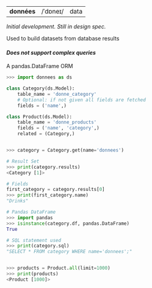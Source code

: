 <table>
  <tr>
    <td><strong> données</strong></td>
    <td>/ˈdɒneɪ/</td>
    <td>data</td>
  </tr>     
</table>

*Initial development. Still in design spec.* 

Used to build datasets from database results

#### *Does not support complex queries*


A pandas.DataFrame ORM
```python
>>> import donnees as ds

class Category(ds.Model):    
    table_name = 'donne_category'
    # Optional: if not given all fields are fetched
    fields = ('name',)

class Product(ds.Model):
    table_name = 'donne_products'
    fields = ('name', 'category',)    
    related = (Category,)


>>> category = Category.get(name='donnees')

# Result Set
>>> print(category.results)
<Category [1]>

# Fields
first_category = category.results[0]
>>> print(first_category.name)
"Drinks"

# Pandas DataFrame
>>> import pandas
>>> isinstance(category.df, pandas.DataFrame)
True

# SQL statement used
>>> print(category.sql)
"SELECT * FROM category WHERE name='donnees';"


>>> products = Product.all(limit=1000)
>>> print(products)
<Product [1000]>

```
